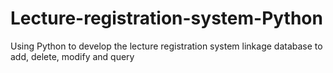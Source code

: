 # Lecture-registration-system-Python
Using Python to develop the lecture registration system linkage database to add, delete, modify and query
